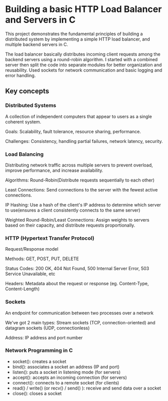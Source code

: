 # Building a basic HTTP Load Balancer and Servers in C

This project demonstrates the fundamental principles of building a distributed system by implementing a simple HTTP load balancer, and multiple backend servers in C.

The load balancer basically distributes incoming client requests among the backend servers using a round-robin algorithm. I started with a combined server then split the code into separate modules for better organization and reusability. Used sockets for network communication and basic logging and error handling.



## Key concepts

### Distributed Systems

A collection of independent computers that appear to users as a single coherent system.

Goals: Scalability, fault tolerance, resource sharing, performance.

Challenges: Consistency, handling partial failures, network latency, security.



### Load Balancing

Distributing network traffic across multiple servers to prevent overload, improve performance, and increase availability.

Algorithms: Round-Robin(Distribute requests sequentially to each other)

Least Connections: Send connections to the server with the fewest active connections.

IP Hashing: Use a hash of the client's IP address to determine which server to use(ensures a client consistently connects to the same server)

Weighted Round-Robin/Least Connections: Assign weights to servers based on their capacity, and distribute requests proportionally.

### HTTP (Hypertext Transfer Protocol)

Request/Response model

Methods: GET, POST, PUT, DELETE

Status Codes: 200 OK, 404 Not Found, 500 Internal Server Error, 503 Service Unavailable, etc

Headers: Metadata about the request or response (eg. Content-Type, Content-Length)



### Sockets

An endpoint for communication between two processes over a network

We've got 2 main types: Stream sockets (TCP, connection-oriented) and datagram sockets (UDP, connectionless)

Address: IP address and port number



### Network Programming in C

- socket(): creates a socket
- bind(): associates a socket an address (IP and port)
- listen(): puts a socket in listening mode (for servers)
- accept(): accepts an incoming connection (for servers)
- connect(): connects to a remote socket (for clients)
- read() / write() (or recv() / send() ): receive and send data over a socket
- close(): closes a socket










